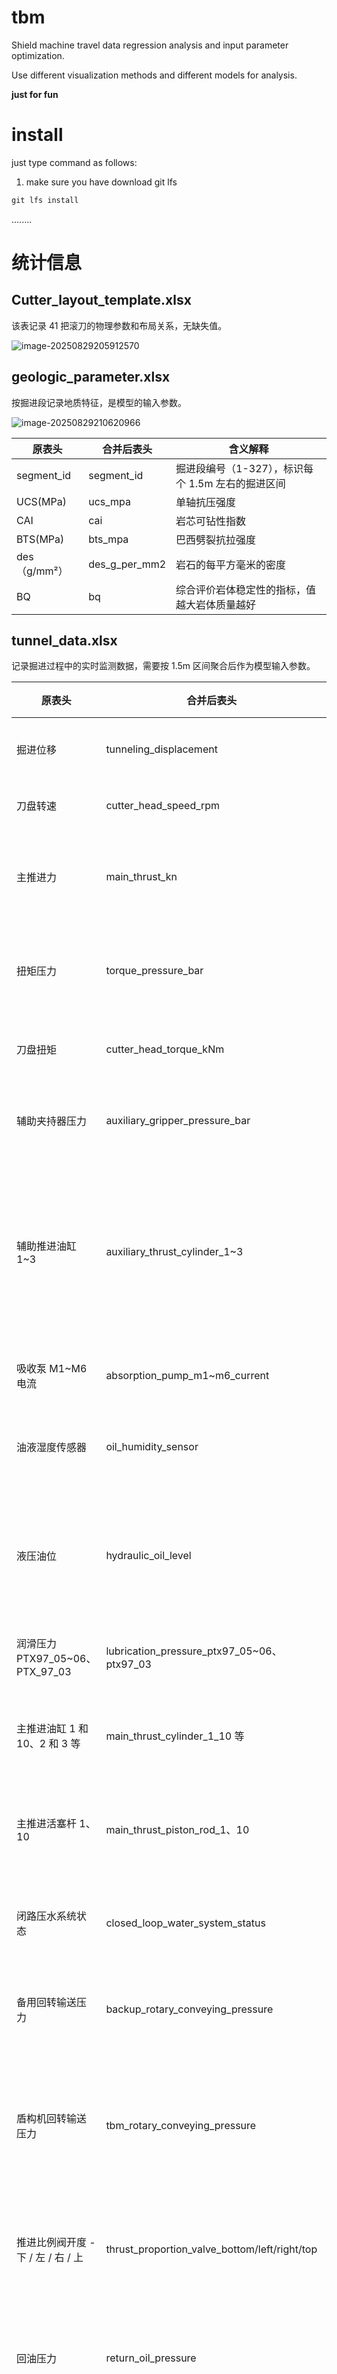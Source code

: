 # tbm
Shield machine travel data regression analysis and input parameter optimization.

Use different visualization methods and different models for analysis.

**just for fun**

# install
just type command as follows:
1. make sure you have download git lfs
```python
git lfs install
```
........

# 统计信息

## Cutter_layout_template.xlsx

该表记录 41 把滚刀的物理参数和布局关系，无缺失值。

![image-20250829205912570](C:\Users\miaohan\AppData\Roaming\Typora\typora-user-images\image-20250829205912570.png)

## geologic_parameter.xlsx

按掘进段记录地质特征，是模型的输入参数。

![image-20250829210620966](C:\Users\miaohan\AppData\Roaming\Typora\typora-user-images\image-20250829210620966.png)

| 原表头       | 合并后表头    | 含义解释                                          |
| ------------ | ------------- | ------------------------------------------------- |
| segment_id   | segment_id    | 掘进段编号（1-327），标识每个 1.5m 左右的掘进区间 |
| UCS(MPa)     | ucs_mpa       | 单轴抗压强度                                      |
| CAI          | cai           | 岩芯可钻性指数                                    |
| BTS(MPa)     | bts_mpa       | 巴西劈裂抗拉强度                                  |
| des（g/mm²） | des_g_per_mm2 | 岩石的每平方毫米的密度                            |
| BQ           | bq            | 综合评价岩体稳定性的指标，值越大岩体质量越好      |

## **tunnel_data.xlsx**

记录掘进过程中的实时监测数据，需要按 1.5m 区间聚合后作为模型输入参数。

| 原表头                             | 合并后表头                                    | 含义解释                                     |
| ---------------------------------- | --------------------------------------------- | -------------------------------------------- |
| 掘进位移                           | tunneling_displacement                        | 盾构机推进的距离                             |
| 刀盘转速                           | cutter_head_speed_rpm                         | 刀盘旋转速度                                 |
| 主推进力                           | main_thrust_kn                                | 推动盾构机前进的主要力量                     |
| 扭矩压力                           | torque_pressure_bar                           | 刀盘扭矩对应的液压压力                       |
| 刀盘扭矩                           | cutter_head_torque_kNm                        | 刀盘旋转时的扭矩                             |
| 辅助夹持器压力                     | auxiliary_gripper_pressure_bar                | 辅助夹持器的液压压力                         |
| 辅助推进油缸 1~3                   | auxiliary_thrust_cylinder_1~3                 | 辅助推进油缸的压力或位移，辅助调整盾构机姿态 |
| 吸收泵 M1~M6 电流                  | absorption_pump_m1~m6_current                 | 吸收泵电机的电流                             |
| 油液湿度传感器                     | oil_humidity_sensor                           | 液压油的湿度检测值                           |
| 液压油位                           | hydraulic_oil_level                           | 液压油箱的油位高度，监测油液是否充足         |
| 润滑压力 PTX97_05~06、PTX_97_03    | lubrication_pressure_ptx97_05~06、ptx97_03    | 各润滑点的压力                               |
| 主推进油缸 1 和 10、2 和 3 等      | main_thrust_cylinder_1_10 等                  | 对应组合的主推进油缸压力                     |
| 主推进活塞杆 1、10                 | main_thrust_piston_rod_1、10                  | 主推进活塞杆的伸出长度                       |
| 闭路压水系统状态                   | closed_loop_water_system_status               | 闭路水循环系统的运行状态                     |
| 备用回转输送压力                   | backup_rotary_conveying_pressure              | 备用螺旋输送机的压力                         |
| 盾构机回转输送压力                 | tbm_rotary_conveying_pressure                 | 主螺旋输送机的压力，反映渣土输送的阻力       |
| 推进比例阀开度 - 下 / 左 / 右 / 上 | thrust_proportion_valve_bottom/left/right/top | 各方向推进比例阀的开度                       |
| 回油压力                           | return_oil_pressure                           | 液压系统回油的压力，反映油路阻力             |
| 滚动盾构夹持器状态                 | rolling_shield_gripper_status                 | 滚动盾构夹持器的工作状态（                   |
| 稳定器压力                         | stabilizer_pressure_bar                       | 稳定器的液压压力                             |
| 闭路水温                           | closed_loop_water_temperature                 | 闭路循环水的温度，反映冷却系统效率           |
| 扭矩电机 01~04、07                 | torque_motor_01~04、07                        | 驱动刀盘扭矩的电机状态                       |
| 推进速度 AR（mm/min）              | advance_speed_mm_per_min                      | 盾构机前进速度                               |

## wear_data.xlsx

| 原表头      | 合并后表头         | 含义解释            |
| ----------- | ------------------ | ------------------- |
| 掘进段      | segment_id         | 掘进段编号          |
| 掘进距离    | tunneling_distance | 该段的总掘进距离    |
| 能量        | energy             | 该段掘进消耗的比能  |
| cutter_1~41 | cutter_1~41_wear   | 1~41 号刀具的磨损量 |

# 数据合并

具体流程如下：

1. 加载所有文件，重命名所有表头
2. 处理磨损数据，计算每次掘进段的磨损差值，并处理换刀情况
3. 对掘进数据进行聚合，计算每个区间段的统计特征
4. 为地质数据添加距离信息
5. 按照`segment_id`和`tunneling_distance`合并地质数据和磨损数据
6. 合并聚合后的掘进参数数据
7. 将41把刀具的信息都合并进来。

# 数据探索

目标变量分布，分布非常好

![image-20250829215947212](C:\Users\miaohan\AppData\Roaming\Typora\typora-user-images\image-20250829215947212.png)

刀具磨损相关性分析，可以看出相关性非常非常高

![image-20250829215621003](C:\Users\miaohan\AppData\Roaming\Typora\typora-user-images\image-20250829215621003.png)



![image-20250829215723246](C:\Users\miaohan\AppData\Roaming\Typora\typora-user-images\image-20250829215723246.png)

地质参数与目标变量的关系：没啥关系



![image-20250829215759677](C:\Users\miaohan\AppData\Roaming\Typora\typora-user-images\image-20250829215759677.png)

操作参数与推进速度的关系

![image-20250829220004789](C:\Users\miaohan\AppData\Roaming\Typora\typora-user-images\image-20250829220004789.png)

更多的可视化在`tbm_visualizations`，这个数据太差了，非常非常乱。

# 特征工程

无缺失值，不需要采样，不需要增强

1. PCA
2. 去除多重共线性
3. 归一化

# 回归分析

### 机器学习

```
目标变量,最佳模型,R2分数,MSE,MAE
energy,K近邻,0.24091090374013957,1.481725265897394,0.9718990093612402
advance_speed_mm_per_min_mean,随机森林,0.995707889070249,0.661013413236119,0.4884757202653511
cutter_1_wear,随机森林,0.12620921909241567,7.351745453522458e-05,0.00621532297312128
cutter_2_wear,随机森林,0.11767389043492249,0.0001220841613375655,0.008138094379343439
cutter_3_wear,随机森林,0.25850984162990187,0.0001087676025252149,0.007901970653256925
cutter_4_wear,随机森林,0.14926067080522143,0.00014520440544701793,0.00902563082956597
cutter_5_wear,随机森林,0.10707054144876049,0.0001693507376316897,0.009568316913161588
cutter_6_wear,随机森林,0.08556849293835833,0.00017959527248286904,0.009892253449750482
cutter_7_wear,AdaBoost,0.050796633008068914,0.00019982137259307308,0.011191069522961146
cutter_8_wear,随机森林,0.03298113108191281,0.0002180281744989946,0.011391181418523945
cutter_9_wear,AdaBoost,0.02698327705570147,0.0002678970169041957,0.01322163287968733
cutter_10_wear,随机森林,0.11244297222078514,0.0002599024231364361,0.01233356310406105
cutter_11_wear,随机森林,0.016279710755693122,0.00030513366479031413,0.013062918284194902
cutter_12_wear,AdaBoost,0.07858339491779409,0.0003025686611084433,0.013916835959470958
cutter_13_wear,梯度提升,0.017107591486958174,0.0005206244656550692,0.01843286894908178
cutter_14_wear,随机森林,0.21270138023333496,0.00028914344583842207,0.01284169608242662
cutter_15_wear,AdaBoost,0.05359810157833844,0.00038585873573748075,0.015698099638036016
cutter_16_wear,AdaBoost,0.04946882828583876,0.0004158261823523338,0.01599186289366589
cutter_17_wear,随机森林,0.04506951184015795,0.00044293672015757366,0.015619477897040398
cutter_18_wear,梯度提升,-0.022311034861755452,0.0004709488038538481,0.017362751131172544
cutter_19_wear,随机森林,0.05680270490080597,0.0004483397488471627,0.017064933165822728
cutter_20_wear,随机森林,0.06250092488535164,0.0004172421231790565,0.01639029330344185
cutter_21_wear,随机森林,-0.01319436852038991,0.000525283932388948,0.018095187368986538
cutter_22_wear,随机森林,0.05623887234227787,0.0005284361743580878,0.01870258029637153
cutter_23_wear,随机森林,0.04091847038704777,0.0005367331640001107,0.01857768553862046
cutter_24_wear,随机森林,-0.012604493628869617,0.0006096921090442511,0.0195173697383959
cutter_25_wear,随机森林,-0.015511710893079345,0.0006473103910586149,0.020222223960233435
cutter_26_wear,随机森林,0.01507193149379249,0.0006338150231914129,0.019964621821832083
cutter_27_wear,随机森林,0.22726166878039866,0.0006208174544665393,0.019915477192942142
cutter_28_wear,梯度提升,0.015759910383917997,0.0006993730011300767,0.021016374936857325
cutter_29_wear,随机森林,0.029131135475483405,0.0008269224472092634,0.023102200216669335
cutter_30_wear,AdaBoost,0.03104867111943832,0.0008053726112932371,0.0217335082240824
cutter_31_wear,AdaBoost,0.2254502791085825,0.0010978988707162146,0.024879186471116196
cutter_32_wear,AdaBoost,0.09195529487407472,0.000803200661886233,0.022000650646279027
cutter_33_wear,随机森林,0.19604554268861152,0.0009721111729549013,0.023738015400334513
cutter_34_wear,随机森林,0.1841391859654823,0.0009191400435453283,0.022503707195811223
cutter_35_wear,随机森林,0.08861023472246932,0.0016687352834992182,0.028806291488213565
cutter_36_wear,梯度提升,0.15164010398707717,0.0014714347340606135,0.03088148913988557
cutter_37_wear,梯度提升,-0.06469370489376391,0.0030468838007116535,0.044371492000918215
cutter_38_wear,随机森林,0.14117941919864674,0.002842332786582858,0.041744974245149086
cutter_39_wear,梯度提升,0.04271411085740129,0.0033665305713600617,0.044838788727095596
cutter_40_wear,梯度提升,-0.0031702869146701396,0.003112837553705332,0.0433272952821298
cutter_41_wear,Ridge回归,0.006810689885194732,0.0030021476304507343,0.04176931478274375
```

# 优化

1. 新的数据需要替换成42把刀的数据，目前的数据不是全部的刀
2. 运行新的merge.py来合并数据
3. opt.py是优化，因为要搜索极大的参数空间，大概10h一次，我断断续续改了几十次代码。。。

